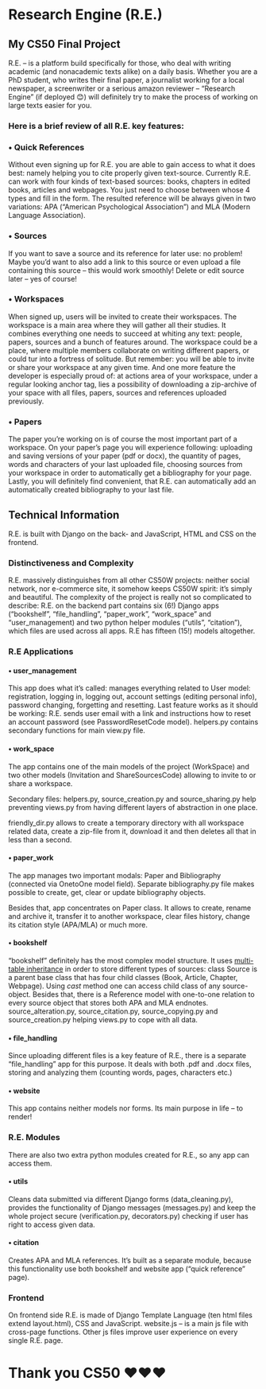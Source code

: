 # Research Engine (R.E.)
## My CS50 Final Project

R.E. – is a platform build specifically for those, who deal with writing academic (and nonacademic texts alike) on a daily basis. Whether you are a PhD student, who writes their final paper, a journalist working for a local newspaper, a screenwriter or a serious amazon reviewer – “Research Engine” (if deployed 😊) will definitely try to make the process of working on large texts easier for you. 

### Here is a brief review of all R.E. key features:

### • Quick References
Without even signing up for R.E. you are able to gain access to what it does best: namely helping you to cite properly given text-source. Currently R.E. can work with four kinds of text-based sources: books, chapters in edited books, articles and webpages. You just need to choose between whose 4 types and fill in the form. The resulted reference will be always given in two variations: APA (“American Psychological Association”) and MLA (Modern Language Association).

### • Sources
If you want to save a source and its reference for later use: no problem! Maybe you’d want to also add a link to this source or even upload a file containing this source – this would work smoothly! Delete or edit source later – yes of course!

### • Workspaces
When signed up, users will be invited to create their workspaces. The workspace is a main area where they will gather all their studies. It combines everything one needs to succeed at whiting any text: people, papers, sources and a bunch of features around. The workspace could be a place, where multiple members collaborate on writing different papers, or could tur into a fortress of solitude. But remember: you will be able to invite or share your workspace at any given time. And one more feature the developer is especially proud of: at actions area of your workspace, under a regular looking anchor tag, lies a possibility of downloading a zip-archive of your space with all files, papers, sources and references uploaded previously.

### • Papers
The paper you’re working on is of course the most important part of a workspace. On your paper’s page you will experience following: uploading and saving versions of your paper (pdf or docx), the quantity of pages, words and characters of your last uploaded file, choosing sources from your workspace in order to automatically get a bibliography for your page. Lastly, you will definitely find convenient, that R.E. can automatically add an automatically created bibliography to your last file.

## Technical Information

R.E. is built with Django on the back- and JavaScript, HTML and CSS on the frontend.

### Distinctiveness and Complexity

R.E. massively distinguishes from all other CS50W projects: neither social network, nor e-commerce site, it somehow keeps CS50W spirit: it’s simply and beautiful. The complexity of the project is really not so complicated to describe: R.E. on the backend part contains six (6!) Django apps (“bookshelf”, “file_handling”, “paper_work”, “work_space” and “user_management) and two python helper modules (“utils”, “citation”), which files are used across all apps. R.E has fifteen (15!) models altogether.

### R.E Applications

#### • user_management

This app does what it’s called: manages everything related to User model: registration, logging in, logging out, account settings (editing personal info), password changing, forgetting and resetting. 
Last feature works as it should be working: R.E. sends user email with a link and instructions how to reset an account password (see PasswordResetCode model).
helpers.py contains secondary functions for main view.py file.

####  • work_space

The app contains one of the main models of the project (WorkSpace) and two other models (Invitation and ShareSourcesCode) allowing to invite to or share a workspace. 

Secondary files: helpers.py, source_creation.py and source_sharing.py help preventing views.py from having different layers of abstraction in one place.

friendly_dir.py allows to create a temporary directory with all workspace related data, create a zip-file from it, download it and then deletes all that in less than a second.

#### • paper_work

The app manages two important modals: Paper and Bibliography (connected via OnetoOne model field).
Separate bibliography.py file makes possible to create, get, clear or update bibliography objects.

Besides that, app concentrates on Paper class. It allows to create, rename and archive it, transfer it to another workspace, clear files history, change its citation style (APA/MLA) or much more.

#### • bookshelf

“bookshelf” definitely has the most complex model structure. It uses [multi-table inheritance](https://docs.djangoproject.com/en/5.0/topics/db/models/#model-inheritance) in order to store different types of sources:
class Source is a parent base class that has four child classes (Book, Article, Chapter, Webpage). Using _cast_ method one can access child class of any source-object.
Besides that, there is a Reference model with one-to-one relation to every source object that stores both APA and MLA endnotes.
source_alteration.py, source_citation.py, source_copying.py and source_creation.py helping views.py to cope with all data.

#### • file_handling

Since uploading different files is a key feature of R.E., there is a separate “file_handling” app for this purpose. It deals with both .pdf and .docx files, storing and analyzing them (counting words, pages, characters etc.) 

#### • website
This app contains neither models nor forms. Its main purpose in life – to render!


### R.E. Modules

There are also two extra python modules created for R.E., so any app can access them.

#### • utils

Cleans data submitted via different Django forms (data_cleaning.py), provides the functionality of Django messages (messages.py) and keep the whole project secure (verification.py, decorators.py) checking if user has right to access given data.

#### • citation
Creates APA and MLA references. It’s built as a separate module, because this functionality use both bookshelf and website app (“quick reference” page).

### Frontend

On frontend side R.E. is made of Django Template Language (ten html files extend layout.html), CSS and JavaScript.
website.js – is a main js file with cross-page functions. Other js files improve user experience on every single R.E. page.


# Thank you CS50 ❤️❤️❤️
